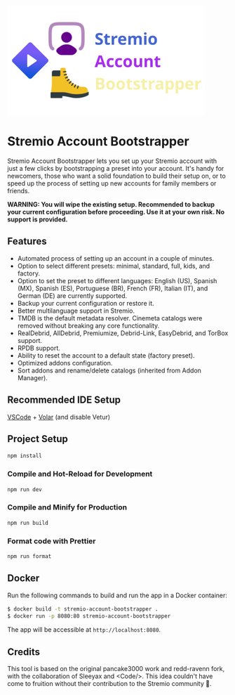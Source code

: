 ![logo](https://github.com/DryKillLogic/stremio-account-bootstrapper/blob/main/public/logo.png?raw=true)

# Stremio Account Bootstrapper

Stremio Account Bootstrapper lets you set up your Stremio account with just a few clicks by bootstrapping a preset into your account. It's handy for newcomers, those who want a solid foundation to build their setup on, or to speed up the process of setting up new accounts for family members or friends.

**WARNING: You will wipe the existing setup. Recommended to backup your current configuration before proceeding. Use it at your own risk. No support is provided.**

## Features

- Automated process of setting up an account in a couple of minutes.
- Option to select different presets: minimal, standard, full, kids, and factory.
- Option to set the preset to different languages: English (US), Spanish (MX), Spanish (ES), Portuguese (BR), French (FR), Italian (IT), and German (DE) are currently supported.
- Backup your current configuration or restore it.
- Better multilanguage support in Stremio.
- TMDB is the default metadata resolver. Cinemeta catalogs were removed without breaking any core functionality.
- RealDebrid, AllDebrid, Premiumize, Debrid-Link, EasyDebrid, and TorBox support.
- RPDB support.
- Ability to reset the account to a default state (factory preset).
- Optimized addons configuration.
- Sort addons and rename/delete catalogs (inherited from Addon Manager).

## Recommended IDE Setup

[VSCode](https://code.visualstudio.com/) + [Volar](https://marketplace.visualstudio.com/items?itemName=Vue.volar) (and disable Vetur)

## Project Setup

```sh
npm install
```

### Compile and Hot-Reload for Development

```sh
npm run dev
```

### Compile and Minify for Production

```sh
npm run build
```

### Format code with Prettier

```sh
npm run format
```

## Docker

Run the following commands to build and run the app in a Docker container:

```bash
$ docker build -t stremio-account-bootstrapper .
$ docker run -p 8080:80 stremio-account-bootstrapper
```

The app will be accessible at `http://localhost:8080`.

## Credits

This tool is based on the original pancake3000 work and redd-ravenn fork, with the collaboration of Sleeyax and &#60;Code/&#62;. This idea couldn't have come to fruition without their contribution to the Stremio community 🙏.
